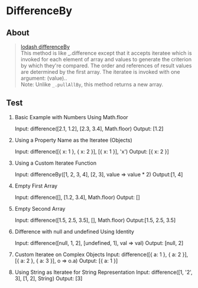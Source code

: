 # DifferenceBy

## About

> [lodash differenceBy](https://lodash.com/docs/4.17.15#differenceBy) <br/>
> This method is like _.difference except that it accepts iteratee which is invoked for each element of array and values to generate the criterion by which they're compared. The order and references of result values are determined by the first array. The iteratee is invoked with one argument:
> (value).. <br/>
> Note: Unlike `_.pullAllBy`, this method returns a new array.

## Test

1. Basic Example with Numbers Using Math.floor

   Input: difference([2.1, 1.2], [2.3, 3.4], Math.floor)
   Output: [1.2]

2. Using a Property Name as the Iteratee (Objects)

   Input: difference([{ x: 1 }, { x: 2 }], [{ x: 1 }], 'x')
   Output: [{ x: 2 }]

3. Using a Custom Iteratee Function

   Input: differenceBy([1, 2, 3, 4], [2, 3], value => value \* 2)
   Output:[1, 4]

4. Empty First Array

   Input: difference([], [1.2, 3.4], Math.floor)
   Output: []

5. Empty Second Array

   Input: difference([1.5, 2.5, 3.5], [], Math.floor)
   Output:[1.5, 2.5, 3.5]

6. Difference with null and undefined Using Identity

   Input: difference([null, 1, 2], [undefined, 1], val => val)
   Output: [null, 2]

7. Custom Iteratee on Complex Objects
   Input: difference([{ a: 1 }, { a: 2 }], [{ a: 2 }, { a: 3 }], o => o.a)
   Output: [{ a: 1 }]

8. Using String as Iteratee for String Representation
   Input: difference([1, '2', 3], [1, 2], String)
   Output: [3]

